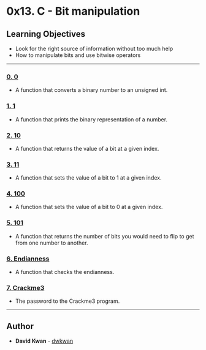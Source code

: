 # 0x13. C - Bit manipulation

## Learning Objectives

* Look for the right source of information without too much help
* How to manipulate bits and use bitwise operators

---

### [0. 0](./0-binary_to_uint.c)
* A function that converts a binary number to an unsigned int.


### [1. 1](./1-print_binary.c)
* A function that prints the binary representation of a number.


### [2. 10](./2-get_bit.c)
* A function that returns the value of a bit at a given index.


### [3. 11](./3-set_bit.c)
* A function that sets the value of a bit to 1 at a given index.


### [4. 100](./4-clear_bit.c)
* A function that sets the value of a bit to 0 at a given index.


### [5. 101](./5-flip_bits.c)
* A function that returns the number of bits you would need to flip to get from one number to another.


### [6. Endianness](./100-get_endianness.c)
* A function that checks the endianness.


### [7. Crackme3](./101-password)
* The password to the Crackme3 program.


---

## Author
* **David Kwan** - [dwkwan](https://github.com/dwkwan)